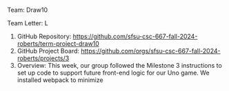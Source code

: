 Team: Draw10

Team Letter: L

1. GitHub Repository: https://github.com/sfsu-csc-667-fall-2024-roberts/term-project-draw10
2. GitHub Project Board: https://github.com/orgs/sfsu-csc-667-fall-2024-roberts/projects/3
3. Overview: This week, our group followed the Milestone 3 instructions to set up code to support future front-end logic for our Uno game. We installed webpack to minimize <script> tags in our code, livereload to see our changes more efficiently while working on the project, and the webpack process "concurrently". Finally, we added individual routes for all the main pages that we outlined in our wireframes: login, signup, gameslist, creategame, gamelobby, game, and gameresult.
4. The changes and new additions have been pushed to our GitHub repository.

